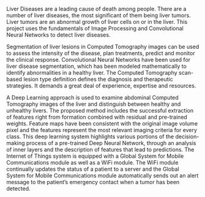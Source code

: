 Liver Diseases are a leading cause of death among people. There are a number of liver diseases, the most significant of them being liver tumors. Liver tumors are an abnormal growth of liver cells on or in the liver. This project uses the fundamentals of Image Processing and Convolutional Neural Networks to detect liver diseases.

Segmentation of liver lesions in Computed Tomography images can be used to assess the intensity of the disease, plan treatments, predict and monitor the clinical response. Convolutional Neural Networks have been used for liver disease segmentation, which has been modeled mathematically to identify abnormalities in a healthy liver. The Computed Tomography scan-based lesion type definition defines the diagnosis and therapeutic strategies. It demands a great deal of experience, expertise and resources.

A Deep Learning approach is used to examine abdominal Computed Tomography images of the liver and distinguish between healthy and unhealthy livers. The proposed method includes the successful extraction of features right from formation combined with residual and pre-trained weights. Feature maps have been consistent with the original image volume pixel and the features represent the most relevant imaging criteria for every class. This deep learning system highlights various portions of the decision-making process of a pre-trained Deep Neural Network, through an analysis of inner layers and the description of features that lead to predictions. The Internet of Things system is equipped with a Global System for Mobile Communications module as well as a WiFi module. The WiFi module continually updates the status of a patient to a server and the Global System for Mobile Communications module automatically sends out an alert message to the patient’s emergency contact when a tumor has been detected.
